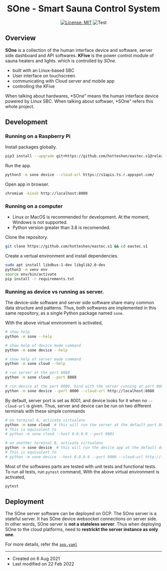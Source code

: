 <div align="center">
<h1>SOne - Smart Sauna Control System</h1>

[![License: MIT](https://img.shields.io/badge/License-MIT-yellow.svg)](https://opensource.org/licenses/MIT)
![Test](https://github.com/hotteshen/eastec.s1/actions/workflows/python-package.yml/badge.svg)
</div>


## Overview

**SOne** is a collection of the human interface device and software, server side dashboard and API softwares.
**KFive** is the power control module of sauna heaters and lights. which is controlled by *SOne*.

  - built with an Linux-based SBC
  - User interface on touchscreen
  - communicating with Cloud server and mobile app
  - controlling the KFive

When talking about hardwares, *SOne" means the human interface device powered by Linux SBC.
When talking about softwaer, *SOne" refers this whole project.


## Development

### Running on a Raspberry Pi

Install packages globally.

```sh
pip3 install --upgrade git+https://github.com/hotteshen/eastec.s1@release/1.0
```

Run the app.

```sh
python3 -m sone device --cloud-url https://s1apis.ts.r.appspot.com/
```

Open app in browser.

```sh
chromium -kiosk http://localhost:8000
```

### Running on a computer

* Linux or MacOS is recommended for development. At the moment, Windows is not supported.
* Python version greater than 3.8 is recomended.

Clone the repository.
```sh
git clone https://github.com/hotteshen/eastec.s1 && cd eastec.s1
```

Create a vertual environment and install dependencies.
```sh
sudo apt install libdbus-1-dev libglib2.0-dev
python3 -m venv env
source env/bin/activate
pip install -r requirements.txt
```

### Running as device vs running as server.

The device-side software and server side software share many common data structure and patterns.
Thus, both softwares are implemented in this same repository, as a single Python package named `sone`.

With the above virtual environment is activated,
```sh
# show help
python -m sone --help

# show help of device mode command
python -m sone device --help

# show help of server mode command
python -m sone cloud --help

# run server at the port 8888
python -m sone cloud --port 8888

# run device at the port 8000, bind with the server running at port 8000
python -m sone device --port 8000 --cloud-url http://localhost:8888
```

By default, server port is set as 8001, and device looks for it when no `--cloud-url` is given.
Thus, server and device can be run on two different terminals with these simple commands
```sh
# on terminal A, activate virtualenv
python -m sone cloud  # this will run the server at the default port 8001
# This is equivalent to
# python -m sone cloud --host 0.0.0.0 --port 8001

# on another terminal B, activate virtualenv
python -m sone device  # this will run the device app at the default device port 8000, connect to the default development server port 8001
# This is equivalent to
# python -m sone device --host 0.0.0.0 --port 8000 --cloud-url http://localhost:8001
```

Most of the softwares parts are tested with unit tests and functional tests.
To run all tests, run `pytest` command, With the above virtual environment is activated,
```sh
pytest
```


## Deployment

The SOne server software can be deployed on GCP.
The SOne server is a stateful server. It has SOne device websocket connections on server side.
In other words, SOne server is **not a stateless server**.
Thus when deploying SOne to the cloud platforms, need to **restrickt the server instance as only one**.

For more details, refer the [`app.yaml`](./app.yaml)


---

* Created on 6 Aug 2021
* Last modified on 22 Feb 2022
